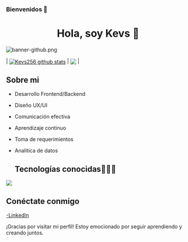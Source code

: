 ### Bienvenidos 👋
<!-- titulo-->
<div align="center">
<h1 align="center">Hola, soy Kevs 👋</h1>
</div>

<!-- banner-->
<img src="https://tinypic.host/images/2024/01/03/banner-github.png" alt="banner-github.png" border="0">

<!-- stats (deben mejorar :C)-->
| <a href="https://github.com/Kevs256/github-readme-stats"><img align="center" src="https://github-readme-stats.vercel.app/api?username=Kevs256&show_icons=true&include_all_commits=true&theme=dark&hide_border=true" alt="Kevs256 github stats" /></a> | <a href="https://github.com/Kevs256/github-readme-stats"><img align="center" src="https://github-readme-stats.vercel.app/api/top-langs/?username=Kevs256&layout=compact&theme=dark&hide_border=true" /></a> |

<!-- stats (deben mejorar :C)-->
## Sobre mi

- Desarrollo Frontend/Backend
- Diseño UX/UI
- Comunicación efectiva
- Aprendizaje continuo
- Toma de requerimientos
- Analitica de datos

  <h2 >Tecnologías conocidas👨🏻‍💻</h2>
<!--tech stack icons-->
<p align="left">
  <a href="https://skillicons.dev">
    <img src="https://skillicons.dev/icons?i=java,dart,flutter,react,tailwind,vite,py,go,css,html,js,nodejs,sequelize,nestjs,ts,mysql,mongodb,sqlite,postgres,git,github,docker,nginx,gcp,materialui,postman,eclipse,vscode,bash,linux,ai,figma,xd,cs,discord,express,flask,vscode&perline=18"/>
  </a>
</p>

## Conéctate conmigo
<a href="https://www.linkedin.com/in/kevin-quintanab">-LinkedIn</a>

¡Gracias por visitar mi perfil! Estoy emocionado por seguir aprendiendo y creando juntos.
<!--
**Kevs256/Kevs256** is a ✨ _special_ ✨ repository because its `README.md` (this file) appears on your GitHub profile.

Here are some ideas to get you started:

- 🔭 I’m currently working on ...
- 🌱 I’m currently learning ...
- 👯 I’m looking to collaborate on ...
- 🤔 I’m looking for help with ...
- 💬 Ask me about ...
- 📫 How to reach me: ...
- 😄 Pronouns: ...
- ⚡ Fun fact: ...
-->
